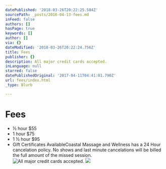 ```yaml
---
datePublished: '2018-03-26T20:22:25.584Z'
sourcePath: _posts/2016-04-13-fees.md
inFeed: false
authors: []
hasPage: true
keywords: []
author: []
via: {}
dateModified: '2018-03-26T20:22:24.756Z'
title: Fees
publisher: {}
description: All major credit cards accepted.
inLanguage: null
starred: false
datePublishedOriginal: '2017-04-11T04:41:01.790Z'
url: fees/index.html
_type: Blurb

---
```

# **Fees**

* ½ hour $55
* 1 hour $75
* 1 ½ hour $95
* Gift Certificates AvailableCoastal Massage and Wellness has a 24 Hour cancelation policy. No shows and last minute cancelations will be billed the full amount of the missed session. ![All major credit cards accepted.](https://the-grid-user-content.s3-us-west-2.amazonaws.com/16f5b8f7-71e2-457c-a047-6bad381df0cb.png)
![](https://the-grid-user-content.s3-us-west-2.amazonaws.com/ca34f292-232c-4f82-943e-f0b1c66810d6.jpg)